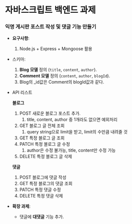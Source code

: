 # 자바스크립트 백엔드 과제

### 익명 게시판 포스트 작성 및 댓글 기능 만들기

- **요구사항**:

  1. Node.js + Express + Mongoose 활용

- 스키마:

  1. **Blog 모델** 정의 (`title`, `content`, `author`).
  2. **Comment 모델** 정의 (`content`, `author`, `blogId`).
  3. Blog의 \_id값은 Comment의 blogId값과 같다.

- API 리스트

  **블로그**

  1. POST 새로운 블로그 포스트 추가.
     1. title, content, author 중 1개라도 없으면 예외처리
  2. GET 블로그 글 전체 조회
     1. query string으로 limit을 받고, limit의 수만큼 내려줄 것
  3. GET 특정 블로그 글 조회
  4. PATCH 특정 블로그 글 수정
     1. author은 수정 불가능, title, content만 수정 가능
  5. DELETE 특정 블로그 글 삭제

  **댓글**

  1. POST 블로그에 댓글 작성
  2. GET 특정 블로그의 댓글 조회
  3. PATCH 특정 댓글 수정
  4. DELETE 특정 댓글 삭제

- **확장 과제**:
  - 댓글에 **대댓글** 기능 추가.
